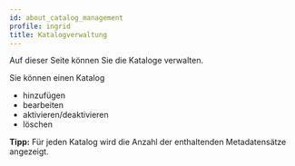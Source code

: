 ```yaml
---
id: about_catalog_management
profile: ingrid
title: Katalogverwaltung
---
```


Auf dieser Seite können Sie die Kataloge verwalten. 

Sie können einen Katalog
- hinzufügen
- bearbeiten 
- aktivieren/deaktivieren
- löschen 

**Tipp:** Für jeden Katalog wird die Anzahl der enthaltenden Metadatensätze angezeigt.